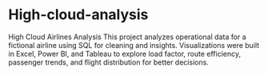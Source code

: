 # High-cloud-analysis
High Cloud Airlines Analysis This project analyzes operational data for a fictional airline using SQL for cleaning and insights. Visualizations were built in Excel, Power BI, and Tableau to explore load factor, route efficiency, passenger trends, and flight distribution for better decisions.
